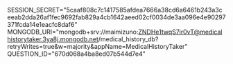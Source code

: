 SESSION_SECRET="5caaf808c7c1417585afdea7666a38cd6a6461b243a3ceeab2dda26af1fec9692fab829a4cb1642aeed02cf0034de3aa096e4e90297371fcda14e1eacfc8daf6"
MONGODB_URI="mongodb+srv://maimizuno:ZNDHe1twqS7ir0vT@medicalhistorytaker.3ya8j.mongodb.net/medical_history_db?retryWrites=true&w=majority&appName=MedicalHistoryTaker"
QUESTION_ID="670d068a4ba8ed07b544d7e4"

